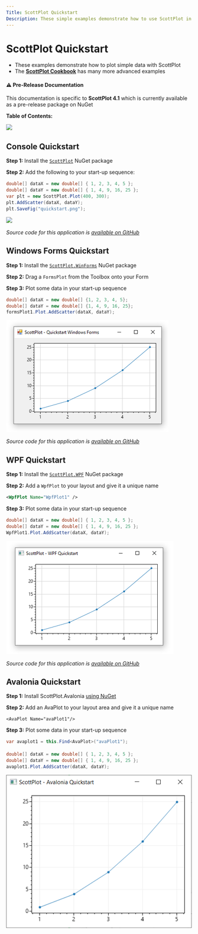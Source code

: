 ```yaml
---
Title: ScottPlot Quickstart
Description: These simple examples demonstrate how to use ScottPlot in the console, WinForms, WPF, or Avalonia
---
```


# ScottPlot Quickstart

* These examples demonstrate how to plot simple data with ScottPlot
* The **[ScottPlot Cookbook](http://swharden.com/scottplot/cookbook)** has many more advanced examples

<div class="alert alert-warning" role="alert">
  <h4 class="alert-heading">⚠️ Pre-Release Documentation</h4>
  This documentation is specific to <strong>ScottPlot 4.1</strong> which is currently available as a pre-release package on NuGet
</div>

**Table of Contents:**

![](TOC)

## Console Quickstart

**Step 1:** Install the [`ScottPlot`](https://www.nuget.org/packages/ScottPlot) NuGet package

**Step 2:** Add the following to your start-up sequence:

```cs
double[] dataX = new double[] { 1, 2, 3, 4, 5 };
double[] dataY = new double[] { 1, 4, 9, 16, 25 };
var plt = new ScottPlot.Plot(400, 300);
plt.AddScatter(dataX, dataY);
plt.SaveFig("quickstart.png");
```

![](src/console-quickstart/screenshot.png)

_Source code for this application is [available on GitHub](https://github.com/ScottPlot/Website/tree/main/src/quickstart/src/quickstart-console)_

## Windows Forms Quickstart

**Step 1:** Install the [`ScottPlot.WinForms`](https://www.nuget.org/packages/ScottPlot.WinForms) NuGet package

**Step 2:** Drag a `FormsPlot` from the Toolbox onto your Form

**Step 3:** Plot some data in your start-up sequence

```cs
double[] dataX = new double[] {1, 2, 3, 4, 5};
double[] dataY = new double[] {1, 4, 9, 16, 25};
formsPlot1.Plot.AddScatter(dataX, dataY);
```

![](src/quickstart-winforms/screenshot.png)

_Source code for this application is [available on GitHub](https://github.com/ScottPlot/Website/tree/main/src/quickstart/src/quickstart-winforms)_

## WPF Quickstart

**Step 1:** Install the [`ScottPlot.WPF`](https://www.nuget.org/packages/ScottPlot.WPF) NuGet package

**Step 2:** Add a `WpfPlot` to your layout and give it a unique name
```xml
<WpfPlot Name="WpfPlot1" />
```

**Step 3:** Plot some data in your start-up sequence

```cs
double[] dataX = new double[] { 1, 2, 3, 4, 5 };
double[] dataY = new double[] { 1, 4, 9, 16, 25 };
WpfPlot1.Plot.AddScatter(dataX, dataY);
```

![](src/quickstart-wpf/screenshot.png)

_Source code for this application is [available on GitHub](https://github.com/ScottPlot/Website/tree/main/src/quickstart/src/quickstart-wpf)_

## Avalonia Quickstart

**Step 1:** Install ScottPlot.Avalonia [using NuGet](https://docs.microsoft.com/en-us/nuget/quickstart/install-and-use-a-package-in-visual-studio)

**Step 2:** Add an AvaPlot to your layout area and give it a unique name
```xaml
<AvaPlot Name="avaPlot1"/>
```

**Step 3:** Plot some data in your start-up sequence

```cs
var avaplot1 = this.Find<AvaPlot>("avaPlot1");

double[] dataX = new double[] { 1, 2, 3, 4, 5 };
double[] dataY = new double[] { 1, 4, 9, 16, 25 };
avaplot1.Plot.AddScatter(dataX, dataY);
```

![](scottplot-quickstart-avalonia.png)
